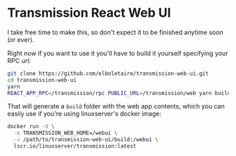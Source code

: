 # Transmission React Web UI

I take free time to make this, so don't expect it to be finished anytime soon (or ever).

Right now if you want to use it you'll have to build it yourself specifying your RPC url:

```bash
git clone https://github.com/elboletaire/transmission-web-ui.git
cd transmission-web-ui
yarn
REACT_APP_RPC=/transmission/rpc PUBLIC_URL=/transmission/web yarn build
```

That will generate a `build` folder with the web app contents, which you can easily use if
you're using linuxserver's docker image:

```bash
docker run -d \
  -e TRANSMISSION_WEB_HOME=/webui \
  -v /path/to/transmission-web-ui/build:/webui \
  lscr.io/linuxserver/transmission:latest
```
